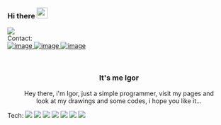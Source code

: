 ### Hi there <img src="https://media.giphy.com/media/hvRJCLFzcasrR4ia7z/giphy.gif" width="25px">
![](https://visitor-badge.glitch.me/badge?page_id=igortcruz.igortcruz)
</br>
Contact:
</br>
<a href="mailto:igortorres213@gmail.com">
![image](https://img.shields.io/badge/Gmail-D14836?style=for-the-badge&logo=gmail&logoColor=white)
</a>
<a href="https://www.instagram.com/igortcruz_/">
![image](https://img.shields.io/badge/Instagram-E4405F?style=for-the-badge&logo=instagram&logoColor=white)
</a>
<a href="https://www.linkedin.com/in/igortcruz/">
![image](https://img.shields.io/badge/LinkedIn-0077B5?style=for-the-badge&logo=linkedin&logoColor=white)
</a>
</br>

<br />
<p align="center">
  
  <h3 align="center">It's me Igor</h3>

  <p align="center">
    Hey there, i'm Igor, just a simple programmer, visit my pages and </br> look at my drawings and some codes, i hope you like it...
  </p>
</p>

Tech:
<img src="https://img.shields.io/badge/HTML5-E34F26?style=for-the-badge&logo=html5&logoColor=white" />
<img src="https://img.shields.io/badge/CSS3-1572B6?style=for-the-badge&logo=css3&logoColor=white" />
<img src="https://img.shields.io/badge/Java-ED8B00?style=for-the-badge&logo=java&logoColor=white" />
<img src="https://img.shields.io/badge/Spring-6DB33F?style=for-the-badge&logo=spring&logoColor=white" />
<img src="https://img.shields.io/badge/MySQL-00000F?style=for-the-badge&logo=mysql&logoColor=white" />
<img src="https://img.shields.io/badge/Visual_Studio_Code-0078D4?style=for-the-badge&logo=visual%20studio%20code&logoColor=white" />
<img src="https://img.shields.io/badge/PHP-777BB4?style=for-the-badge&logo=php&logoColor=white" />
